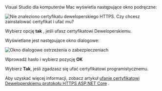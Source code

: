 Visual Studio dla komputerów Mac wyświetla następujące okno podręczne:

![Nie znaleziono certyfikatu deweloperskiego HTTPS. Czy chcesz zainstalować certyfikat i ufać mu?](~/getting-started/_static/trustCertMac.png)

Wybierz opcję **tak** , jeśli ufasz certyfikatowi Deweloperskiemu.

Wyświetlane jest następujące okno dialogowe:

![Okno dialogowe ostrzeżenia o zabezpieczeniach](~/getting-started/_static/certMac.png)

Wprowadź hasło i wybierz pozycję **OK**

Wybierz **Tak**, jeśli zgadzasz się ufać certyfikatowi programistycznemu.

Aby uzyskać więcej informacji, zobacz artykuł [ufanie certyfikatowi Deweloperskiemu protokołu HTTPS ASP.NET Core](xref:security/enforcing-ssl#trust-the-aspnet-core-https-development-certificate-on-windows-and-macos) .